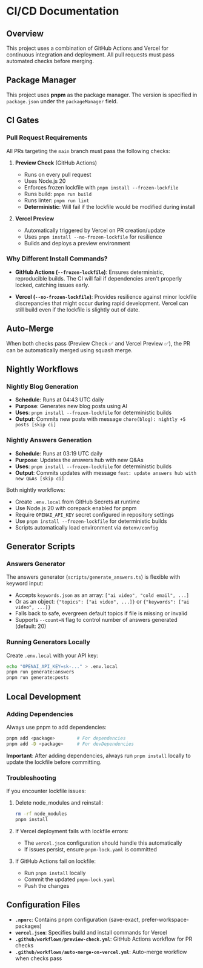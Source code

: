 # CI/CD Documentation

## Overview

This project uses a combination of GitHub Actions and Vercel for continuous integration and deployment. All pull requests must pass automated checks before merging.

## Package Manager

This project uses **pnpm** as the package manager. The version is specified in `package.json` under the `packageManager` field.

## CI Gates

### Pull Request Requirements

All PRs targeting the `main` branch must pass the following checks:

1. **Preview Check** (GitHub Actions)
   - Runs on every pull request
   - Uses Node.js 20
   - Enforces frozen lockfile with `pnpm install --frozen-lockfile`
   - Runs build: `pnpm run build`
   - Runs linter: `pnpm run lint`
   - **Deterministic**: Will fail if the lockfile would be modified during install

2. **Vercel Preview**
   - Automatically triggered by Vercel on PR creation/update
   - Uses `pnpm install --no-frozen-lockfile` for resilience
   - Builds and deploys a preview environment

### Why Different Install Commands?

- **GitHub Actions (`--frozen-lockfile`)**: Ensures deterministic, reproducible builds. The CI will fail if dependencies aren't properly locked, catching issues early.

- **Vercel (`--no-frozen-lockfile`)**: Provides resilience against minor lockfile discrepancies that might occur during rapid development. Vercel can still build even if the lockfile is slightly out of date.

## Auto-Merge

When both checks pass (Preview Check ✅ and Vercel Preview ✅), the PR can be automatically merged using squash merge.

## Nightly Workflows

### Nightly Blog Generation
- **Schedule**: Runs at 04:43 UTC daily
- **Purpose**: Generates new blog posts using AI
- **Uses**: `pnpm install --frozen-lockfile` for deterministic builds
- **Output**: Commits new posts with message `chore(blog): nightly +5 posts [skip ci]`

### Nightly Answers Generation
- **Schedule**: Runs at 03:19 UTC daily
- **Purpose**: Updates the answers hub with new Q&As
- **Uses**: `pnpm install --frozen-lockfile` for deterministic builds
- **Output**: Commits updates with message `feat: update answers hub with new Q&As [skip ci]`

Both nightly workflows:
- Create `.env.local` from GitHub Secrets at runtime
- Use Node.js 20 with corepack enabled for pnpm
- Require `OPENAI_API_KEY` secret configured in repository settings
- Use `pnpm install --frozen-lockfile` for deterministic builds
- Scripts automatically load environment via `dotenv/config`

## Generator Scripts

### Answers Generator
The answers generator (`scripts/generate_answers.ts`) is flexible with keyword input:
- Accepts `keywords.json` as an array: `["ai video", "cold email", ...]`
- Or as an object: `{"topics": ["ai video", ...]}` or `{"keywords": ["ai video", ...]}`
- Falls back to safe, evergreen default topics if file is missing or invalid
- Supports `--count=N` flag to control number of answers generated (default: 20)

### Running Generators Locally
Create `.env.local` with your API key:
```bash
echo "OPENAI_API_KEY=sk-..." > .env.local
pnpm run generate:answers
pnpm run generate:posts
```

## Local Development

### Adding Dependencies

Always use pnpm to add dependencies:
```bash
pnpm add <package>        # For dependencies
pnpm add -D <package>     # For devDependencies
```

**Important**: After adding dependencies, always run `pnpm install` locally to update the lockfile before committing.

### Troubleshooting

If you encounter lockfile issues:

1. Delete node_modules and reinstall:
   ```bash
   rm -rf node_modules
   pnpm install
   ```

2. If Vercel deployment fails with lockfile errors:
   - The `vercel.json` configuration should handle this automatically
   - If issues persist, ensure `pnpm-lock.yaml` is committed

3. If GitHub Actions fail on lockfile:
   - Run `pnpm install` locally
   - Commit the updated `pnpm-lock.yaml`
   - Push the changes

## Configuration Files

- **`.npmrc`**: Contains pnpm configuration (save-exact, prefer-workspace-packages)
- **`vercel.json`**: Specifies build and install commands for Vercel
- **`.github/workflows/preview-check.yml`**: GitHub Actions workflow for PR checks
- **`.github/workflows/auto-merge-on-vercel.yml`**: Auto-merge workflow when checks pass
